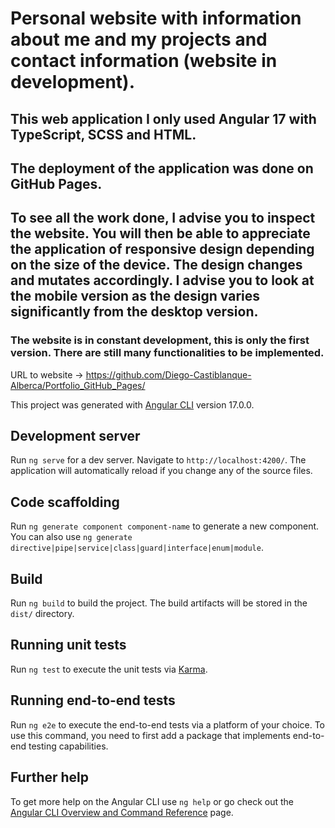 # Personal website with information about me and my projects and contact information (website in development).

## This web application I only used Angular 17 with TypeScript, SCSS and HTML.

## The deployment of the application was done on GitHub Pages.

## To see all the work done, I advise you to inspect the website. You will then be able to appreciate the application of responsive design depending on the size of the device. The design changes and mutates accordingly. I advise you to look at the mobile version as the design varies significantly from the desktop version. 

### The website is in constant development, this is only the first version. There are still many functionalities to be implemented. 

URL to website -> https://github.com/Diego-Castiblanque-Alberca/Portfolio_GitHub_Pages/

This project was generated with [Angular CLI](https://github.com/angular/angular-cli) version 17.0.0.

## Development server

Run `ng serve` for a dev server. Navigate to `http://localhost:4200/`. The application will automatically reload if you change any of the source files.

## Code scaffolding

Run `ng generate component component-name` to generate a new component. You can also use `ng generate directive|pipe|service|class|guard|interface|enum|module`.

## Build

Run `ng build` to build the project. The build artifacts will be stored in the `dist/` directory.

## Running unit tests

Run `ng test` to execute the unit tests via [Karma](https://karma-runner.github.io).

## Running end-to-end tests

Run `ng e2e` to execute the end-to-end tests via a platform of your choice. To use this command, you need to first add a package that implements end-to-end testing capabilities.

## Further help

To get more help on the Angular CLI use `ng help` or go check out the [Angular CLI Overview and Command Reference](https://angular.io/cli) page.
